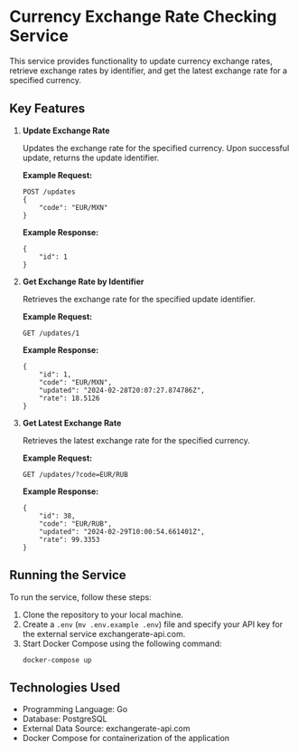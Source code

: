 # Currency Exchange Rate Checking Service

This service provides functionality to update currency exchange rates, retrieve exchange rates by identifier, and get the latest exchange rate for a specified currency.

## Key Features

1. **Update Exchange Rate**

   Updates the exchange rate for the specified currency. Upon successful update, returns the update identifier.

   **Example Request:**
   ```
   POST /updates
   {
       "code": "EUR/MXN"
   }
   ```
   **Example Response:**
   ```
   {
       "id": 1
   }
   ```

2. **Get Exchange Rate by Identifier**

   Retrieves the exchange rate for the specified update identifier.

   **Example Request:**
   ```
   GET /updates/1
   ```
   **Example Response:**
   ```
   {
       "id": 1,
       "code": "EUR/MXN",
       "updated": "2024-02-28T20:07:27.874786Z",
       "rate": 18.5126
   }
   ```

3. **Get Latest Exchange Rate**

   Retrieves the latest exchange rate for the specified currency.

   **Example Request:**
   ```
   GET /updates/?code=EUR/RUB
   ```
   **Example Response:**
   ```
   {
       "id": 38,
       "code": "EUR/RUB",
       "updated": "2024-02-29T10:00:54.661401Z",
       "rate": 99.3353
   }
   ```

## Running the Service

To run the service, follow these steps:

1. Clone the repository to your local machine.
2. Create a `.env` (`mv .env.example .env`) file and specify your API key for the external service exchangerate-api.com.
3. Start Docker Compose using the following command:
   ```
   docker-compose up
   ```

## Technologies Used

- Programming Language: Go
- Database: PostgreSQL
- External Data Source: exchangerate-api.com
- Docker Compose for containerization of the application
